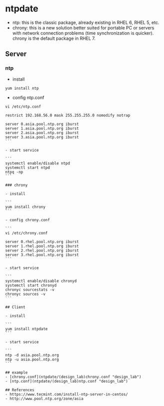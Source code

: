 # ntpdate
- ntp: this is the classic package, already existing in RHEL 6, RHEL 5, etc.
- chrony: this is a new solution better suited for portable PC or servers with network connection problems (time synchronization is quicker). chrony is the default package in RHEL 7.

## Server

### ntp
- install

```
yum install ntp
```

- config ntp.conf

````
vi /etc/ntp.conf

restrict 192.168.56.0 mask 255.255.255.0 nomodify notrap

server 0.asia.pool.ntp.org iburst
server 1.asia.pool.ntp.org iburst
server 2.asia.pool.ntp.org iburst
server 3.asia.pool.ntp.org iburst
```

- start service

```
systemctl enable/disable ntpd
systemctl start ntpd
ntpq -np
```

### chrony

- install

```
yum install chrony
```

- config chrony.conf

```
vi /etc/chrony.conf

server 0.rhel.pool.ntp.org iburst
server 1.rhel.pool.ntp.org iburst
server 2.rhel.pool.ntp.org iburst
server 3.rhel.pool.ntp.org iburst
```

- start service

```
systemctl enable/disable chronyd
systemctl start chronyd
chronyc sourcestats -v
chronyc sources -v
```

## Client

- install

```
yum install ntpdate
```

- start service

```
ntp -d asia.pool.ntp.org
ntp -u asia.pool.ntp.org
```

## example
- [chrony.conf](ntpdate/(design_lab)chrony.conf "design_lab")
- [ntp.conf](ntpdate/(design_lab)ntp.conf "design_lab")

## References
- https://www.tecmint.com/install-ntp-server-in-centos/
- http://www.pool.ntp.org/zone/asia